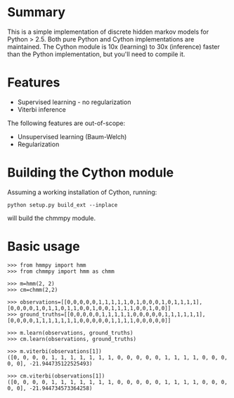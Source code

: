 # Summary

This is a simple implementation of discrete hidden markov models for Python > 2.5. Both pure Python and Cython implementations are maintained. The Cython module is 10x (learning) to 30x (inference) faster than the Python implementation, but you'll need to compile it.

# Features

* Supervised learning - no regularization
* Viterbi inference

The following features are out-of-scope:

* Unsupervised learning (Baum-Welch)
* Regularization

# Building the Cython module

Assuming a working installation of Cython, running:
	
	python setup.py build_ext --inplace

will build the chmmpy module.

# Basic usage

	>>> from hmmpy import hmm
	>>> from chmmpy import hmm as chmm
	
	>>> m=hmm(2, 2)
	>>> cm=chmm(2,2)
	
	>>> observations=[[0,0,0,0,0,1,1,1,1,1,0,1,0,0,0,1,0,1,1,1,1],[0,0,0,0,1,0,1,1,0,1,1,0,0,1,0,0,1,1,1,1,0,0,1,0,0]]
	>>> ground_truths=[[0,0,0,0,0,1,1,1,1,1,0,0,0,0,0,1,1,1,1,1,1],[0,0,0,0,1,1,1,1,1,1,1,0,0,0,0,0,1,1,1,1,0,0,0,0,0]]
	
	>>> m.learn(observations, ground_truths)
	>>> cm.learn(observations, ground_truths)
	
	>>> m.viterbi(observations[1])
	([0, 0, 0, 0, 1, 1, 1, 1, 1, 1, 1, 0, 0, 0, 0, 0, 1, 1, 1, 1, 0, 0, 0, 0, 0], -21.944735122525493)
	
	>>> cm.viterbi(observations[1])
	([0, 0, 0, 0, 1, 1, 1, 1, 1, 1, 1, 0, 0, 0, 0, 0, 1, 1, 1, 1, 0, 0, 0, 0, 0], -21.944734573364258)


